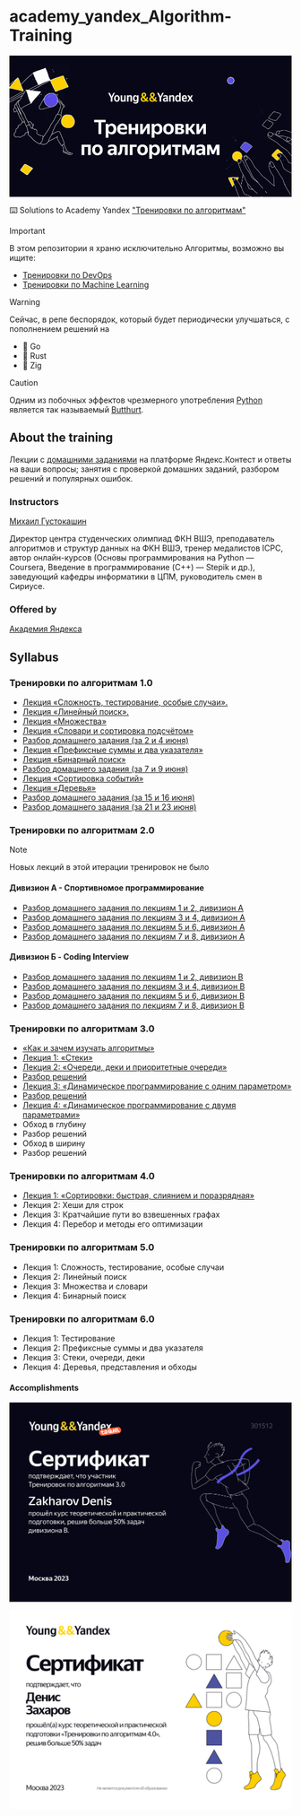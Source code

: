 # academy_yandex_Algorithm-Training
<p align="center"> 
    <img align="center"  src="repo-banner.png" />
</p> 

⌨️ Solutions to Academy Yandex ["Тренировки по алгоритмам"](https://yandex.ru/yaintern/algorithm-training)

> [!IMPORTANT]
> В этом репозитории я храню исключительно Алгоритмы, возможно вы ищите:
> - [Тренировки по DevOps](https://github.com/MisterZurg/academy_yandex_DevOps-Training)
> - [Тренировки по Machine Learning](https://github.com/MisterZurg/academy_yandex_Machine-Learning-Training)

> [!WARNING]  
> Сейчас, в репе беспорядок, который будет периодически улучшаться, с пополнением решений на
> - 🦫 Go
> - 🦀 Rust
> - 🐊 Zig

> [!CAUTION]
> Одним из побочных эффектов чрезмерного употребления [Python](https://lurkmore.online/Python) является так называемый [Butthurt](https://lurkmore.online/Butthurt).

## About the training
Лекции с [домашними заданиями](https://www.youtube.com/shorts/mpLvLjkWnio) на платформе Яндекс.Контест и ответы на ваши вопросы; занятия с проверкой домашних заданий, разбором решений и популярных ошибок.

### Instructors
[Михаил Густокашин](https://codeforces.com/profile/gustokashin?locale=ru)

Директор центра студенческих олимпиад ФКН ВШЭ, преподаватель алгоритмов и структур данных на ФКН ВШЭ, тренер медалистов ICPC, автор онлайн-курсов (Основы программирования на Python — Coursera, Введение в программирование (C++) — Stepik и др.), заведующий кафедры информатики в ЦПМ, руководитель смен в Сириусе.

### Offered by
[Академия Яндекса](https://academy.yandex.ru/)

## Syllabus
### Тренировки по алгоритмам 1.0
- [Лекция «Сложность, тестирование, особые случаи».](https://www.youtube.com/watch?v=QLhqYNsPIVo)
- [Лекция «Линейный поиск».](https://www.youtube.com/watch?v=SKwB41FrGgU)
- [Лекция «Множества»](https://www.youtube.com/watch?v=PUpmV2ieIHA)
- [Лекция «Словари и сортировка подсчётом»](https://www.youtube.com/watch?v=Nb5mW1yWVSs)
- [Разбор домашнего задания (за 2 и 4 июня)](https://www.youtube.com/watch?v=mdJdB7On4AM)
- [Лекция «Префиксные суммы и два указателя»](https://www.youtube.com/watch?v=de28y8Dcvkg)
- [Лекция «Бинарный поиск»](https://www.youtube.com/watch?v=YENpZexHfuk)
- [Разбор домашнего задания (за 7 и 9 июня)](https://www.youtube.com/watch?v=J2C6rDqe8mQ)
- [Лекция «Сортировка событий»](https://www.youtube.com/watch?v=hGixDBO-p6Q)
- [Лекция «Деревья»](https://www.youtube.com/watch?v=lEJzqHgyels)
- [Разбор домашнего задания (за 15 и 16 июня)](https://www.youtube.com/watch?v=fqsuy5rwZhk)
- [Разбор домашнего задания (за 21 и 23 июня)](https://www.youtube.com/watch?v=5lfkBD4dnGM)
### Тренировки по алгоритмам 2.0
> [!NOTE]
> Новых лекций в этой итерации тренировок не было
#### Дивизион А - Спортивномое программирование
- [Разбор домашнего задания по лекциям 1 и 2, дивизион А](https://www.youtube.com/watch?v=SP_zryTfMIc&t=1s&ab_channel=%D0%90%D0%BA%D0%B0%D0%B4%D0%B5%D0%BC%D0%B8%D1%8F%D0%AF%D0%BD%D0%B4%D0%B5%D0%BA%D1%81%D0%B0)
- [Разбор домашнего задания по лекциям 3 и 4, дивизион A](https://www.youtube.com/watch?v=mjdu8abcNfc&ab_channel=%D0%90%D0%BA%D0%B0%D0%B4%D0%B5%D0%BC%D0%B8%D1%8F%D0%AF%D0%BD%D0%B4%D0%B5%D0%BA%D1%81%D0%B0)
- [Разбор домашнего задания по лекциям 5 и 6, дивизион A](https://www.youtube.com/watch?v=zU12H9x9MNg&ab_channel=%D0%90%D0%BA%D0%B0%D0%B4%D0%B5%D0%BC%D0%B8%D1%8F%D0%AF%D0%BD%D0%B4%D0%B5%D0%BA%D1%81%D0%B0)
- [Разбор домашнего задания по лекциям 7 и 8, дивизион A](https://www.youtube.com/watch?v=4zPoDYvcT6U&ab_channel=%D0%90%D0%BA%D0%B0%D0%B4%D0%B5%D0%BC%D0%B8%D1%8F%D0%AF%D0%BD%D0%B4%D0%B5%D0%BA%D1%81%D0%B0)
#### Дивизион Б - Coding Interview
- [Разбор домашнего задания по лекциям 1 и 2, дивизион B](https://www.youtube.com/watch?v=WZgl1GW3lMA&ab_channel=%D0%90%D0%BA%D0%B0%D0%B4%D0%B5%D0%BC%D0%B8%D1%8F%D0%AF%D0%BD%D0%B4%D0%B5%D0%BA%D1%81%D0%B0)
- [Разбор домашнего задания по лекциям 3 и 4, дивизион B](https://www.youtube.com/watch?v=adZYAsm6kow&t=1s&ab_channel=%D0%90%D0%BA%D0%B0%D0%B4%D0%B5%D0%BC%D0%B8%D1%8F%D0%AF%D0%BD%D0%B4%D0%B5%D0%BA%D1%81%D0%B0)
- [Разбор домашнего задания по лекциям 5 и 6, дивизион B](https://www.youtube.com/watch?v=0ExkSKz0Y8U&ab_channel=%D0%90%D0%BA%D0%B0%D0%B4%D0%B5%D0%BC%D0%B8%D1%8F%D0%AF%D0%BD%D0%B4%D0%B5%D0%BA%D1%81%D0%B0)
- [Разбор домашнего задания по лекциям 7 и 8, дивизион B](https://www.youtube.com/watch?v=r5mRCMLY_L4&ab_channel=%D0%90%D0%BA%D0%B0%D0%B4%D0%B5%D0%BC%D0%B8%D1%8F%D0%AF%D0%BD%D0%B4%D0%B5%D0%BA%D1%81%D0%B0)
### Тренировки по алгоритмам 3.0
- [«Как и зачем изучать алгоритмы»](https://www.youtube.com/watch?v=o3IXpX8wxjQ&ab_channel=%D0%90%D0%BA%D0%B0%D0%B4%D0%B5%D0%BC%D0%B8%D1%8F%D0%AF%D0%BD%D0%B4%D0%B5%D0%BA%D1%81%D0%B0)
- [Лекция 1: «Стеки»](https://www.youtube.com/watch?v=ZUpImO_2hmA&ab_channel=%D0%90%D0%BA%D0%B0%D0%B4%D0%B5%D0%BC%D0%B8%D1%8F%D0%AF%D0%BD%D0%B4%D0%B5%D0%BA%D1%81%D0%B0)
- [Лекция 2: «Очереди, деки и приоритетные очереди»](https://www.youtube.com/watch?v=sAyOhkMZae4&ab_channel=%D0%90%D0%BA%D0%B0%D0%B4%D0%B5%D0%BC%D0%B8%D1%8F%D0%AF%D0%BD%D0%B4%D0%B5%D0%BA%D1%81%D0%B0)
- [Разбор решений](https://www.youtube.com/watch?v=O26-2-94BDk&t=3099s&ab_channel=%D0%90%D0%BA%D0%B0%D0%B4%D0%B5%D0%BC%D0%B8%D1%8F%D0%AF%D0%BD%D0%B4%D0%B5%D0%BA%D1%81%D0%B0)
- [Лекция 3: «Динамическое программирование с одним параметром»](https://youtu.be/H7lu6h8H9-4)
- [Разбор решений](https://youtube.com/live/x2lyWma-Rms?feature=share)
- [Лекция 4: «Динамическое программирование с двумя параметрами»](https://youtube.com/live/U8gzm92fprI?feature=share)
- Обход в глубину
- Разбор решений
- Обход в ширину
- Разбор решений

### Тренировки по алгоритмам 4.0
- [Лекция 1: «Сортировки: быстрая, слиянием и поразрядная»](https://www.youtube.com/watch?v=e3WhTm1G--o)
- Лекция 2: Хеши для строк
- Лекция 3: Кратчайшие пути во взвешенных графах
- Лекция 4: Перебор и методы его оптимизации

### Тренировки по алгоритмам 5.0
* Лекция 1: Сложность, тестирование, особые случаи
* Лекция 2: Линейный поиск
* Лекция 3: Множества и словари
* Лекция 4: Бинарный поиск

### Тренировки по алгоритмам 6.0
* Лекция 1: Тестирование
* Лекция 2: Префиксные суммы и два указателя
* Лекция 3: Стеки, очереди, деки
* Лекция 4: Деревья, представления и обходы

#### Accomplishments
<p align="center"> 
    <img align="center"  src="pics/AT-3-Division-B.jpg"/>
</p> 

<p align="center"> 
    <img align="center"  src="pics/AT-4.jpg"/>
</p> 
